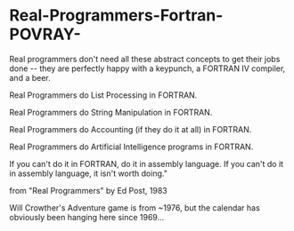 # Real-Programmers-Fortran-POVRAY-
Real programmers don't need all these abstract concepts to get their jobs done -- they are perfectly happy with a keypunch, a FORTRAN IV compiler, and a beer.

Real Programmers do List Processing in FORTRAN.

Real Programmers do String Manipulation in FORTRAN.

Real Programmers do Accounting (if they do it at all) in FORTRAN.

Real Programmers do Artificial Intelligence programs in FORTRAN.

If you can't do it in FORTRAN, do it in assembly language. If you can't do it in assembly language, it isn't worth doing."

from "Real Programmers" by Ed Post, 1983

Will Crowther's Adventure game is from ~1976, but the calendar has obviously been hanging here since 1969...
